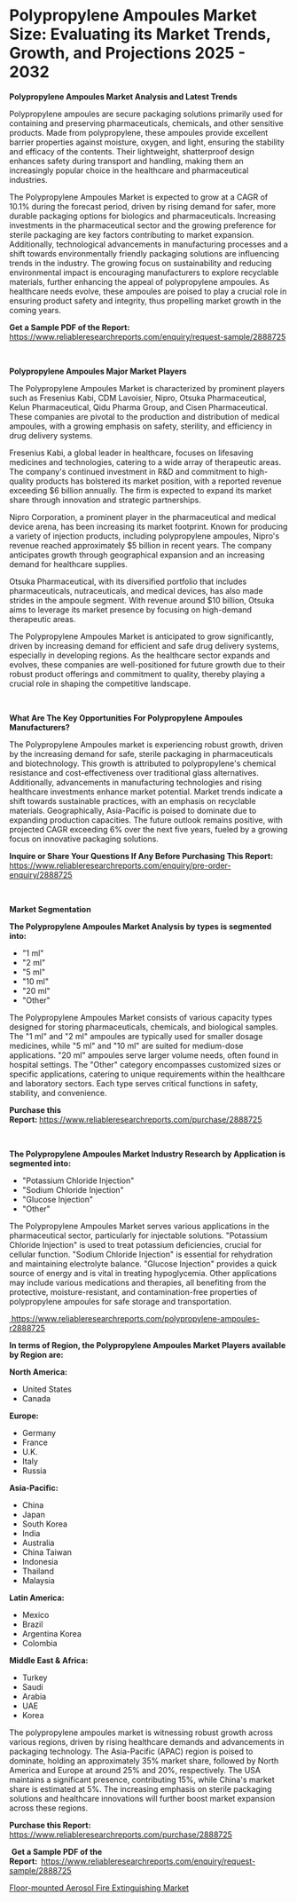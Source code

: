 <p><h1>Polypropylene Ampoules Market Size: Evaluating its Market Trends, Growth, and Projections 2025 - 2032</h1></p><p><strong>Polypropylene Ampoules Market Analysis and Latest Trends</strong></p>
<p><p>Polypropylene ampoules are secure packaging solutions primarily used for containing and preserving pharmaceuticals, chemicals, and other sensitive products. Made from polypropylene, these ampoules provide excellent barrier properties against moisture, oxygen, and light, ensuring the stability and efficacy of the contents. Their lightweight, shatterproof design enhances safety during transport and handling, making them an increasingly popular choice in the healthcare and pharmaceutical industries.</p><p>The Polypropylene Ampoules Market is expected to grow at a CAGR of 10.1% during the forecast period, driven by rising demand for safer, more durable packaging options for biologics and pharmaceuticals. Increasing investments in the pharmaceutical sector and the growing preference for sterile packaging are key factors contributing to market expansion. Additionally, technological advancements in manufacturing processes and a shift towards environmentally friendly packaging solutions are influencing trends in the industry. The growing focus on sustainability and reducing environmental impact is encouraging manufacturers to explore recyclable materials, further enhancing the appeal of polypropylene ampoules. As healthcare needs evolve, these ampoules are poised to play a crucial role in ensuring product safety and integrity, thus propelling market growth in the coming years.</p></p>
<p><strong>Get a Sample PDF of the Report:&nbsp;</strong> <a href="https://www.reliableresearchreports.com/enquiry/request-sample/2888725?utm_campaign=3492&utm_medium=2&utm_source=Github&utm_content=ia&utm_term=14032025&utm_id=polypropylene-ampoules">https://www.reliableresearchreports.com/enquiry/request-sample/2888725</a></p>
<p>&nbsp;</p>
<p><strong>Polypropylene Ampoules Major Market Players</strong></p>
<p><p>The Polypropylene Ampoules Market is characterized by prominent players such as Fresenius Kabi, CDM Lavoisier, Nipro, Otsuka Pharmaceutical, Kelun Pharmaceutical, Qidu Pharma Group, and Cisen Pharmaceutical. These companies are pivotal to the production and distribution of medical ampoules, with a growing emphasis on safety, sterility, and efficiency in drug delivery systems.</p><p>Fresenius Kabi, a global leader in healthcare, focuses on lifesaving medicines and technologies, catering to a wide array of therapeutic areas. The company's continued investment in R&D and commitment to high-quality products has bolstered its market position, with a reported revenue exceeding $6 billion annually. The firm is expected to expand its market share through innovation and strategic partnerships.</p><p>Nipro Corporation, a prominent player in the pharmaceutical and medical device arena, has been increasing its market footprint. Known for producing a variety of injection products, including polypropylene ampoules, Nipro's revenue reached approximately $5 billion in recent years. The company anticipates growth through geographical expansion and an increasing demand for healthcare supplies.</p><p>Otsuka Pharmaceutical, with its diversified portfolio that includes pharmaceuticals, nutraceuticals, and medical devices, has also made strides in the ampoule segment. With revenue around $10 billion, Otsuka aims to leverage its market presence by focusing on high-demand therapeutic areas.</p><p>The Polypropylene Ampoules Market is anticipated to grow significantly, driven by increasing demand for efficient and safe drug delivery systems, especially in developing regions. As the healthcare sector expands and evolves, these companies are well-positioned for future growth due to their robust product offerings and commitment to quality, thereby playing a crucial role in shaping the competitive landscape.</p></p>
<p>&nbsp;</p>
<p><strong>What Are The Key Opportunities For Polypropylene Ampoules Manufacturers?</strong></p>
<p><p>The Polypropylene Ampoules market is experiencing robust growth, driven by the increasing demand for safe, sterile packaging in pharmaceuticals and biotechnology. This growth is attributed to polypropylene's chemical resistance and cost-effectiveness over traditional glass alternatives. Additionally, advancements in manufacturing technologies and rising healthcare investments enhance market potential. Market trends indicate a shift towards sustainable practices, with an emphasis on recyclable materials. Geographically, Asia-Pacific is poised to dominate due to expanding production capacities. The future outlook remains positive, with projected CAGR exceeding 6% over the next five years, fueled by a growing focus on innovative packaging solutions.</p></p>
<p><strong>Inquire or Share Your Questions If Any Before Purchasing This Report:</strong> <a href="https://www.reliableresearchreports.com/enquiry/pre-order-enquiry/2888725?utm_campaign=3492&utm_medium=2&utm_source=Github&utm_content=ia&utm_term=14032025&utm_id=polypropylene-ampoules">https://www.reliableresearchreports.com/enquiry/pre-order-enquiry/2888725</a></p>
<p>&nbsp;</p>
<p><strong>Market Segmentation</strong></p>
<p><strong>The Polypropylene Ampoules Market Analysis by types is segmented into:</strong></p>
<p><ul><li>"1 ml"</li><li>"2 ml"</li><li>"5 ml"</li><li>"10 ml"</li><li>"20 ml"</li><li>"Other"</li></ul></p>
<p><p>The Polypropylene Ampoules Market consists of various capacity types designed for storing pharmaceuticals, chemicals, and biological samples. The "1 ml" and "2 ml" ampoules are typically used for smaller dosage medicines, while "5 ml" and "10 ml" are suited for medium-dose applications. "20 ml" ampoules serve larger volume needs, often found in hospital settings. The "Other" category encompasses customized sizes or specific applications, catering to unique requirements within the healthcare and laboratory sectors. Each type serves critical functions in safety, stability, and convenience.</p></p>
<p><strong>Purchase this Report:&nbsp;</strong><a href="https://www.reliableresearchreports.com/purchase/2888725?utm_campaign=3492&utm_medium=2&utm_source=Github&utm_content=ia&utm_term=14032025&utm_id=polypropylene-ampoules">https://www.reliableresearchreports.com/purchase/2888725</a></p>
<p>&nbsp;</p>
<p><strong>The Polypropylene Ampoules Market Industry Research by Application is segmented into:</strong></p>
<p><ul><li>"Potassium Chloride Injection"</li><li>"Sodium Chloride Injection"</li><li>"Glucose Injection"</li><li>"Other"</li></ul></p>
<p><p>The Polypropylene Ampoules Market serves various applications in the pharmaceutical sector, particularly for injectable solutions. "Potassium Chloride Injection" is used to treat potassium deficiencies, crucial for cellular function. "Sodium Chloride Injection" is essential for rehydration and maintaining electrolyte balance. "Glucose Injection" provides a quick source of energy and is vital in treating hypoglycemia. Other applications may include various medications and therapies, all benefiting from the protective, moisture-resistant, and contamination-free properties of polypropylene ampoules for safe storage and transportation.</p></p>
<p><a href="https://www.reliableresearchreports.com/polypropylene-ampoules-r2888725?utm_campaign=3492&utm_medium=2&utm_source=Github&utm_content=ia&utm_term=14032025&utm_id=polypropylene-ampoules">&nbsp;https://www.reliableresearchreports.com/polypropylene-ampoules-r2888725</a></p>
<p><strong>In terms of Region, the Polypropylene Ampoules Market Players available by Region are:</strong></p>
<p>
    <p> <strong> North America: </strong>
        <ul>
            <li>United States</li>
            <li>Canada</li>
        </ul>
        </p> 
    <p> <strong> Europe: </strong>
        <ul>
            <li>Germany</li>
            <li>France</li>
            <li>U.K.</li>
            <li>Italy</li>
            <li>Russia</li>
        </ul>
        </p> 
    <p> <strong> Asia-Pacific: </strong>
        <ul>
            <li>China</li>
            <li>Japan</li>
            <li>South Korea</li>
            <li>India</li>
            <li>Australia</li>
            <li>China Taiwan</li>
            <li>Indonesia</li>
            <li>Thailand</li>
            <li>Malaysia</li>
        </ul>
        </p> 
    <p> <strong> Latin America: </strong>
        <ul>
            <li>Mexico</li>
            <li>Brazil</li>
            <li>Argentina Korea</li>
            <li>Colombia</li>
        </ul>
        </p> 
    <p> <strong> Middle East & Africa: </strong>
        <ul>
            <li>Turkey</li>
            <li>Saudi</li>
            <li>Arabia</li>
            <li>UAE</li>
            <li>Korea</li>
        </ul>
    </p>
    </p>
<p><p>The polypropylene ampoules market is witnessing robust growth across various regions, driven by rising healthcare demands and advancements in packaging technology. The Asia-Pacific (APAC) region is poised to dominate, holding an approximately 35% market share, followed by North America and Europe at around 25% and 20%, respectively. The USA maintains a significant presence, contributing 15%, while China's market share is estimated at 5%. The increasing emphasis on sterile packaging solutions and healthcare innovations will further boost market expansion across these regions.</p></p>
<p><strong>Purchase this Report: </strong><a href="https://www.reliableresearchreports.com/purchase/2888725?utm_campaign=3492&utm_medium=2&utm_source=Github&utm_content=ia&utm_term=14032025&utm_id=polypropylene-ampoules">https://www.reliableresearchreports.com/purchase/2888725</a></p>
<p>&nbsp;<strong>Get a Sample PDF of the Report:&nbsp;&nbsp;</strong><a href="https://www.reliableresearchreports.com/enquiry/request-sample/2888725?utm_campaign=3492&utm_medium=2&utm_source=Github&utm_content=ia&utm_term=14032025&utm_id=polypropylene-ampoules">https://www.reliableresearchreports.com/enquiry/request-sample/2888725</a></p>
<p><strong></strong></p>
<p><p><a href="https://github.com/forgazerbyjt/Market-Research-Report-List-1/blob/main/floor-mounted-aerosol-fire-extinguishing-market.md?utm_campaign=3492&utm_medium=2&utm_source=Github&utm_content=ia&utm_term=14032025&utm_id=polypropylene-ampoules">Floor-mounted Aerosol Fire Extinguishing Market</a></p></p>